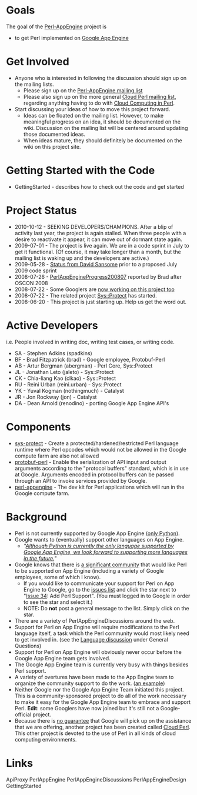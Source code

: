 # Goals #

The goal of the [Perl-AppEngine](PerlAppEngine.md) project is
  * to get Perl implemented on [Google App Engine](http://code.google.com/appengine/docs/whatisgoogleappengine.html)

# Get Involved #
  * Anyone who is interested in following the discussion should sign up on the mailing lists.
    * Please sign up on the [Perl-AppEngine mailing list](http://groups.google.com/group/perl-appengine)
    * Please also sign up on the more general [Cloud Perl mailing list](http://groups.google.com/group/cloud-perl), regarding anything having to do with [Cloud Computing in Perl](http://code.google.com/p/cloud-perl).
  * Start discussing your ideas of how to move this project forward.
    * Ideas can be floated on the mailing list. However, to make meaningful progress on an idea, it should be documented on the wiki. Discussion on the mailing list will be centered around updating those documented ideas.
    * When ideas mature, they should definitely be documented on the wiki on this project site.

# Getting Started with the Code #

  * GettingStarted - describes how to check out the code and get started

# Project Status #

  * 2010-10-12 - SEEKING DEVELOPERS/CHAMPIONS. After a blip of activity last year, the project is again stalled. When three people with a desire to reactivate it appear, it can move out of dormant state again.
  * 2009-07-01 - The project is live again. We are in a code sprint in July to get it functional. (Of course, it may take longer than a month, but the mailing list is waking up and the developers are active.)
  * 2009-05-28 - [Status from David Sansome](http://groups.google.com/group/perl-appengine/msg/bc1394c379894bd8) prior to a proposed July 2009 code sprint
  * 2008-07-26 - [PerlAppEngineProgress200807](PerlAppEngineProgress200807.md) reported by Brad after OSCON 2008
  * 2008-07-22 - Some Googlers are [now working on this project too](http://brad.livejournal.com/2388824.html)
  * 2008-07-22 - The related project [Sys::Protect](http://code.google.com/p/sys-protect/) has started.
  * 2008-06-20 - This project is just starting up. Help us get the word out.

# Active Developers #
i.e. People involved in writing doc, writing test cases, or writing code.

  * SA - Stephen Adkins (spadkins)
  * BF - Brad Fitzpatrick (brad) - Google employee, Protobuf-Perl
  * AB - Artur Bergman (abergman) - Perl Core, Sys::Protect
  * JL - Jonathan Leto (jaleto) - Sys::Protect
  * CK - Chia-liang Kao (clkao) - Sys::Protect
  * RU - Reini Urban (reini.urban) - Sys::Protect
  * YK - Yuval Kogman (nothingmuch) - Catalyst
  * JR - Jon Rockway (jon) - Catalyst
  * DA - Dean Arnold (renodino) - porting Google App Engine API's

# Components #

  * [sys-protect](http://code.google.com/p/sys-protect/) - Create a protected/hardened/restricted Perl language runtime where Perl opcodes which would not be allowed in the Google compute farm are also not allowed
  * [protobuf-perl](http://code.google.com/p/protobuf-perl/) - Enable the serialization of API input and output arguments according to the "protocol buffers" standard, which is in use at Google. Arguments encoded in protocol buffers can be passed through an API to invoke services provided by Google.
  * [perl-appengine](http://code.google.com/p/perl-appengine/) - The dev kit for Perl applications which will run in the Google compute farm.

# Background #

  * Perl is not currently supported by Google App Engine ([only Python](http://code.google.com/appengine/docs/whatisgoogleappengine.html#The_Application_Environment)).
  * Google wants to (eventually) support other languages on App Engine.
    * _"[Although Python is currently the only language supported by Google App Engine, we look forward to supporting more languages in the future.](http://code.google.com/appengine/docs/whatisgoogleappengine.html#The_Application_Environment)"_
  * Google knows that there is [a significant community](http://code.google.com/p/googleappengine/issues/list) that would like Perl to be supported on App Engine (including a variety of Google employees, some of which I know).
    * If you would like to communicate your support for Perl on App Engine to Google, go to the [issues list](http://code.google.com/p/googleappengine/issues/list) and click the star next to "[Issue 34](https://code.google.com/p/perl-appengine/issues/detail?id=34): Add Perl Support". (You must logged in to Google in order to see the star and select it.)
    * NOTE: Do **not** post a general message to the list. Simply click on the star.
  * There are a variety of PerlAppEngineDiscussions around the web.
  * Support for Perl on App Engine will require modifications to the Perl language itself, a task which the Perl community would most likely need to get involved in. (see the [Language discussion](http://code.google.com/appengine/kb/general.html#language) under General Questions)
  * Support for Perl on App Engine will obviously never occur before the Google App Engine team gets involved.
  * The Google App Engine team is currently very busy with things besides Perl support.
  * A variety of overtures have been made to the App Engine team to organize the community support to do the work. ([an example](http://code.google.com/p/googleappengine/issues/detail?id=34#c436))
  * Neither Google nor the Google App Engine Team initiated this project. This is a community-sponsored project to do all of the work necessary to make it easy for the Google App Engine team to embrace and support Perl.  **Edit**:  some Googlers have now joined but it's still not a Google-official project.
  * Because there is [no guarantee](AnnouncementFAQ.md) that Google will pick up on the assistance that we are offering, another project has been created called [Cloud Perl](http://code.google.com/p/cloud-perl). This other project is devoted to the use of Perl in all kinds of cloud computing environments.

# Links #
ApiProxy PerlAppEngine PerlAppEngineDiscussions PerlAppEngineDesign GettingStarted